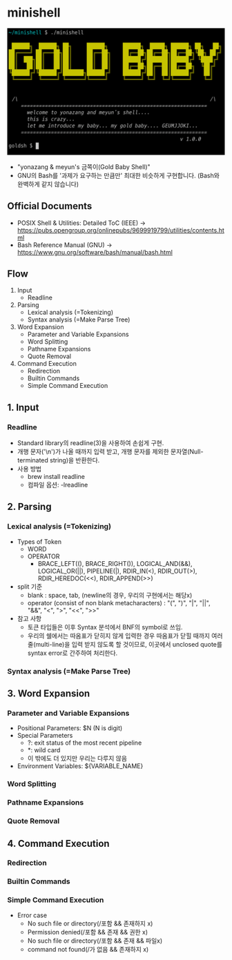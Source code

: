 # minishell

![screenshot](/screenshot.png)

- "yonazang & meyun's 금쪽이(Gold Baby Shell)"
- GNU의 Bash를 '과제가 요구하는 만큼만' 최대한 비슷하게 구현합니다. (Bash와 완벽하게 같지 않습니다)

## Official Documents
- POSIX Shell & Utilities: Detailed ToC (IEEE)
	-> https://pubs.opengroup.org/onlinepubs/9699919799/utilities/contents.html
- Bash Reference Manual (GNU)
	-> https://www.gnu.org/software/bash/manual/bash.html

## Flow

1. Input
	- Readline
2. Parsing
	- Lexical analysis (=Tokenizing)
	- Syntax analysis (=Make Parse Tree)
3. Word Expansion
	- Parameter and Variable Expansions
	- Word Splitting
	- Pathname Expansions
	- Quote Removal
4. Command Execution
	- Redirection
	- Builtin Commands
	- Simple Command Execution

## 1. Input

### Readline
- Standard library의 readline(3)을 사용하여 손쉽게 구현.
- 개행 문자('\n')가 나올 때까지 입력 받고, 개행 문자를 제외한 문자열(Null-terminated string)을 반환한다.
- 사용 방법
	- brew install readline
	- 컴파일 옵션: -lreadline

## 2. Parsing

### Lexical analysis (=Tokenizing)
- Types of Token
  - WORD
  - OPERATOR
    - BRACE_LEFT((), BRACE_RIGHT()), LOGICAL_AND(&&), LOGICAL_OR(||), 
      PIPELINE(|), RDIR_IN(<), RDIR_OUT(>), RDIR_HEREDOC(<<), RDIR_APPEND(>>)
- split 기준
  - blank
  	: space, tab, (newline의 경우, 우리의 구현에서는 해당x)
  - operator (consist of non blank metacharacters)
  	: "(", ")", "|", "||", "&&", "<", ">", "<<", ">>"
- 참고 사항
	- 토큰 타입들은 이후 Syntax 분석에서 BNF의 symbol로 쓰임.
	- 우리의 쉘에서는 따옴표가 닫히지 않게 입력한 경우 따옴표가 닫힐 때까지 여러 줄(multi-line)을 입력 받지 않도록 할 것이므로, 이곳에서 unclosed quote를 syntax error로 간주하여 처리한다.

### Syntax analysis (=Make Parse Tree)

## 3. Word Expansion

### Parameter and Variable Expansions
- Positional Parameters: $N (N is digit)
- Special Parameters
	- ?: exit status of the most recent pipeline
	- \*: wild card
	- 이 밖에도 더 있지만 우리는 다루지 않음
- Environment Variables: ${VARIABLE_NAME}

### Word Splitting

### Pathname Expansions

### Quote Removal

## 4. Command Execution

### Redirection

### Builtin Commands

### Simple Command Execution
- Error case
	- No such file or directory(/포함 && 존재하지 x)
	- Permission denied(/포함 && 존재 && 권한 x)
	- No such file or directory(/포함 && 존재 && 파일x)
	- command not found(/가 없음 && 존재하지 x)

